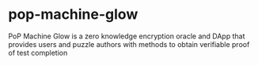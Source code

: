 # pop-machine-glow
PoP Machine Glow is a zero knowledge encryption oracle and DApp that provides users and puzzle authors with methods to obtain verifiable proof of test completion
